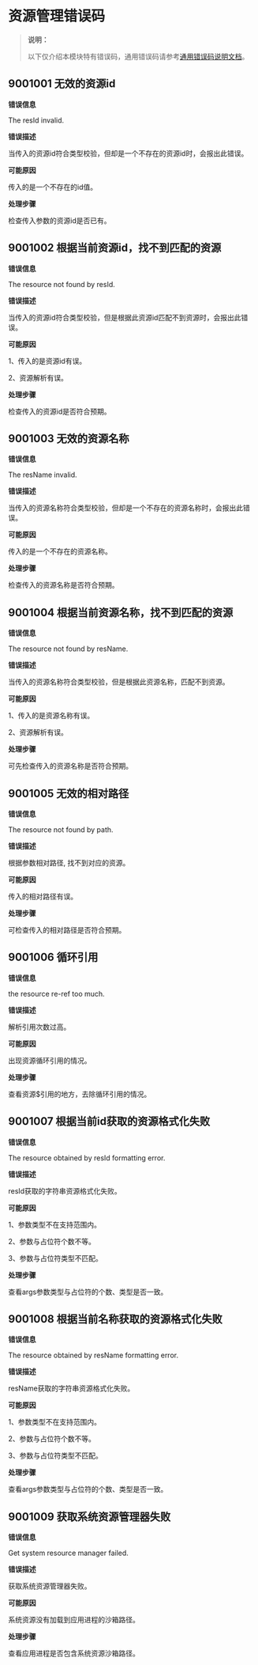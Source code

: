 # 资源管理错误码

> **说明：**
>
> 以下仅介绍本模块特有错误码，通用错误码请参考[通用错误码说明文档](errorcode-universal.md)。

## 9001001 无效的资源id

**错误信息**

The resId invalid.

**错误描述**

当传入的资源id符合类型校验，但却是一个不存在的资源id时，会报出此错误。

**可能原因**

传入的是一个不存在的id值。

**处理步骤**

检查传入参数的资源id是否已有。

## 9001002 根据当前资源id，找不到匹配的资源

**错误信息**

The resource not found by resId.

**错误描述**

当传入的资源id符合类型校验，但是根据此资源id匹配不到资源时，会报出此错误。

**可能原因**

1、传入的是资源id有误。

2、资源解析有误。

**处理步骤**

检查传入的资源id是否符合预期。

## 9001003 无效的资源名称

**错误信息**

The resName invalid.

**错误描述**

当传入的资源名称符合类型校验，但却是一个不存在的资源名称时，会报出此错误。

**可能原因**

传入的是一个不存在的资源名称。

**处理步骤**

检查传入的资源名称是否符合预期。

## 9001004 根据当前资源名称，找不到匹配的资源

**错误信息**

The resource not found by resName.

**错误描述**

当传入的资源名称符合类型校验，但是根据此资源名称，匹配不到资源。

**可能原因**

1、传入的是资源名称有误。

2、资源解析有误。

**处理步骤**

可先检查传入的资源名称是否符合预期。

## 9001005 无效的相对路径

**错误信息**

The resource not found by path.

**错误描述**

根据参数相对路径, 找不到对应的资源。

**可能原因**

传入的相对路径有误。

**处理步骤**

可检查传入的相对路径是否符合预期。

## 9001006 循环引用

**错误信息**

the resource re-ref too much.

**错误描述**

解析引用次数过高。

**可能原因**

出现资源循环引用的情况。

**处理步骤**

查看资源$引用的地方，去除循环引用的情况。

## 9001007 根据当前id获取的资源格式化失败

**错误信息**

The resource obtained by resId formatting error.

**错误描述**

resId获取的字符串资源格式化失败。

**可能原因**

1、参数类型不在支持范围内。

2、参数与占位符个数不等。

3、参数与占位符类型不匹配。

**处理步骤**

查看args参数类型与占位符的个数、类型是否一致。

## 9001008 根据当前名称获取的资源格式化失败

**错误信息**

The resource obtained by resName formatting error.

**错误描述**

resName获取的字符串资源格式化失败。

**可能原因**

1、参数类型不在支持范围内。

2、参数与占位符个数不等。

3、参数与占位符类型不匹配。

**处理步骤**

查看args参数类型与占位符的个数、类型是否一致。

## 9001009 获取系统资源管理器失败

**错误信息**

Get system resource manager failed.

**错误描述**

获取系统资源管理器失败。

**可能原因**

系统资源没有加载到应用进程的沙箱路径。

**处理步骤**

查看应用进程是否包含系统资源沙箱路径。